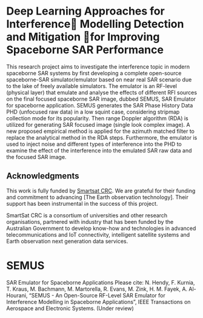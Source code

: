 # Deep Learning Approaches for Interference Modelling Detection and Mitigation for Improving Spaceborne SAR Performance
This research project aims to investigate the interference topic in modern spaceborne SAR systems by first developing a complete open-source spaceborne-SAR simulator/emulator based on near real SAR scenario due to the lake of freely available simulators. The emulator is an RF-level (physical layer) that emulate and analyse the effects of different RFI sources on the final focused spaceborne SAR image, dubbed SEMUS, SAR Emulator for spaceborne application. SEMUS generates the SAR Phase History Data PHD (unfocused raw data) in a low squint case, considering stripmap collection mode for its popularity. Then range Doppler algorithm (RDA) is utilized for generating SAR focused image (single look complex image). A new proposed empirical method is applied for the azimuth matched filter to replace the analytical method in the RDA steps. Furthermore, the emulator is used to inject noise and different types of interference into the PHD to examine the effect of the interference into the emulated SAR raw data and the focused SAR image. 

## Acknowledgments
This work is fully funded by [Smartsat CRC](https://www.smartsatcrc.com/). We are grateful for their funding and commitment to advancing [The Earth observation technology]. Their support has been instrumental in the success of this project.

SmartSat CRC is a consortium of universities and other research organisations, partnered with industry that has been funded by the Australian Government to develop know-how and technologies in advanced telecommunications and IoT connectivity, intelligent satellite systems and Earth observation next generation data services. 

# SEMUS
SAR Emulator for Spaceborne Applications
Please cite:
N. Hendy, F. Kurnia, T. Kraus, M. Bachmann, M. Martorella, R. Evans, M. Zink, H. M. Fayek, A. Al-Hourani, “SEMUS - An Open-Source RF-Level SAR Emulator for Interference Modelling in Spaceborne Applications”, IEEE Transactions on Aerospace and Electronic Systems. (Under review)
